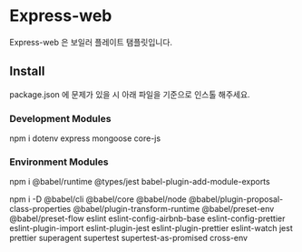 # Express-web

Express-web 은 보일러 플레이트 탬플릿입니다.

## Install

package.json 에 문제가 있을 시 아래 파일을 기준으로 인스톨 해주세요.

### Development Modules

npm i dotenv express mongoose core-js


### Environment Modules

npm i @babel/runtime @types/jest babel-plugin-add-module-exports

npm i -D @babel/cli @babel/core @babel/node @babel/plugin-proposal-class-properties @babel/plugin-transform-runtime @babel/preset-env @babel/preset-flow eslint eslint-config-airbnb-base eslint-config-prettier eslint-plugin-import eslint-plugin-jest eslint-plugin-prettier eslint-watch jest prettier superagent supertest supertest-as-promised cross-env
